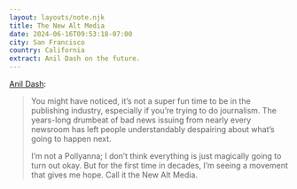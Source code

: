 ```yaml
---
layout: layouts/note.njk
title: The New Alt Media
date: 2024-06-16T09:53:18-07:00
city: San Francisco
country: California
extract: Anil Dash on the future.
---
```


[Anil Dash](https://anildash.com/2024/06/14/the-new-alt-media/):

> You might have noticed, it’s not a super fun time to be in the publishing industry, especially if you’re trying to do journalism. The years-long drumbeat of bad news issuing from nearly every newsroom has left people understandably despairing about what’s going to happen next.
> 
> I’m not a Pollyanna; I don’t think everything is just magically going to turn out okay. But for the first time in decades, I’m seeing a movement that gives me hope. Call it the New Alt Media.

